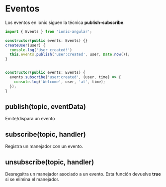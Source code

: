 # Eventos

Los eventos en ionic siguen la técnica **publish-subscribe**.

```typescript
import { Events } from 'ionic-angular';

constructor(public events: Events) {}
createUser(user) {
  console.log('User created!')
  this.events.publish('user:created', user, Date.now());
}


constructor(public events: Events) {
  events.subscribe('user:created', (user, time) => {
    console.log('Welcome', user, 'at', time);
  });
}
```

## publish(topic, eventData)

Emite/dispara un evento

## subscribe(topic, handler)

Registra un manejador con un evento.

## unsubscribe(topic, handler)

Desregsitra un manejador asociado a un evento. Esta función devuelve **true** si se elimina el manejador.

